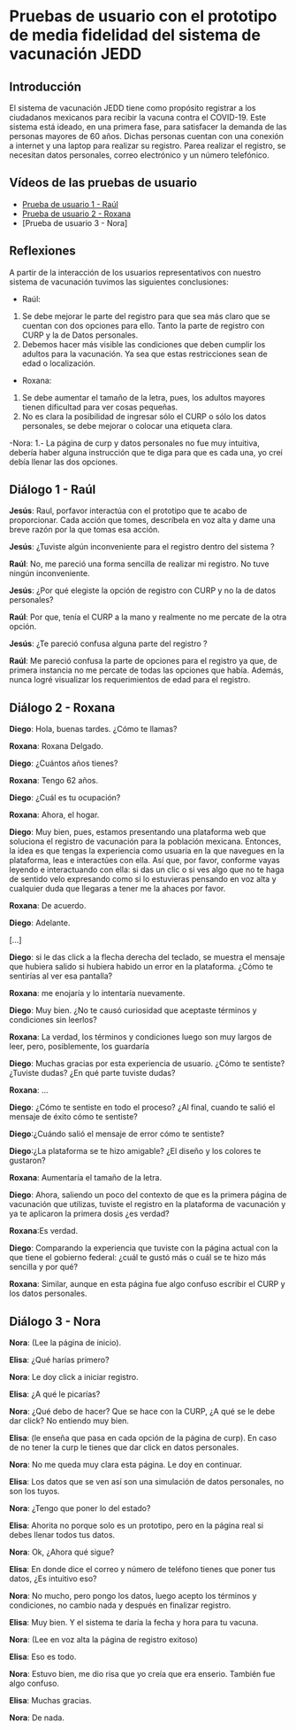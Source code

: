# Pruebas de usuario con el prototipo de media fidelidad del sistema de vacunación JEDD

## Introducción

El sistema de vacunación JEDD tiene como propósito registrar a los ciudadanos mexicanos para recibir la vacuna contra el COVID-19. 
Este sistema está ideado, en una primera fase, para satisfacer la demanda de las personas mayores de 60 años. 
Dichas personas cuentan con una conexión a internet y una laptop para realizar su registro. 
Parea realizar el registro, se necesitan datos personales, correo electrónico y un número telefónico. 

## Vídeos de las pruebas de usuario

- [Prueba de usuario 1 - Raúl](https://youtu.be/sLBiPI6rQko)
- [Prueba de usuario 2 - Roxana](https://youtu.be/BLNtB59U00g)
- [Prueba de usuario 3 - Nora]


## Reflexiones 

A partir de la interacción de los usuarios representativos con nuestro sistema de vacunación tuvimos las siguientes conclusiones:

- Raúl:

1. Se debe mejorar le parte del registro para que sea más claro que se cuentan con dos opciones para ello. 
Tanto la parte de registro con CURP y la de Datos personales.  
2. Debemos hacer más visible las condiciones que deben cumplir los adultos para la vacunación. Ya sea que estas restricciones sean de edad o localización.

- Roxana:

1. Se debe aumentar el tamaño de la letra, pues, los adultos mayores tienen dificultad para ver cosas pequeñas. 
2. No es clara la posibilidad de ingresar sólo el CURP o sólo los datos personales, se debe mejorar o colocar una etiqueta clara. 

-Nora:
1.- La página de curp y datos personales no fue muy intuitiva, debería haber alguna instrucción que te diga para que es cada una, yo creí debía llenar las dos opciones. 

## Diálogo 1 - Raúl

**Jesús**: Raul, porfavor interactúa con el prototipo que te acabo de proporcionar. Cada acción que tomes, descríbela en voz alta y 
dame una breve razón por la que tomas esa acción.

**Jesús**: ¿Tuviste algún inconveniente para el registro dentro del sistema ?

**Raúl**: No, me pareció una forma sencilla de realizar mi registro. No tuve ningún inconveniente.

**Jesús**: ¿Por qué elegiste la opción de registro con CURP y no la de datos personales?

**Raúl**: Por que, tenía el CURP a la mano y realmente no me percate de la otra opción.

**Jesús**: ¿Te pareció confusa alguna parte del registro ?

**Raúl**: Me pareció confusa la parte de opciones para el registro ya que, de primera instancia no me percate de todas las opciones que había. Además, nunca 
logré visualizar los requerimientos de edad para el registro.


## Diálogo 2 - Roxana

**Diego**: Hola, buenas tardes. ¿Cómo te llamas?

**Roxana**: Roxana Delgado.

**Diego**: ¿Cuántos años tienes? 

**Roxana**: Tengo 62 años. 

**Diego**: ¿Cuál es tu ocupación? 

**Roxana**: Ahora, el hogar. 

**Diego**: Muy bien, pues, estamos presentando una plataforma web que soluciona el registro de vacunación para la población mexicana. Entonces, la idea es que tengas la experiencia como usuaria en la que navegues en la plataforma, leas e interactúes con ella. Así que, por favor,  conforme vayas leyendo e interactuando con ella: si das un clic o si ves algo que no te haga de sentido velo expresando como si lo estuvieras pensando en voz alta y cualquier duda que llegaras a tener me la ahaces por favor.  

**Roxana**: De acuerdo. 

**Diego**: Adelante. 

[...]

**Diego**: si le das click a la flecha derecha del teclado, se muestra el mensaje que hubiera salido si hubiera habido un error en la plataforma. ¿Cómo te sentirías al ver esa pantalla?

**Roxana**: me enojaría y lo intentaría nuevamente.

**Diego**: Muy bien. ¿No te causó curiosidad que aceptaste términos y condiciones sin leerlos? 

**Roxana**: La verdad,  los términos y condiciones luego son muy largos de leer, pero, posiblemente, los guardaría 

**Diego**: Muchas gracias por esta experiencia de usuario. ¿Cómo te sentiste? ¿Tuviste dudas? ¿En qué parte tuviste dudas? 

**Roxana**: ...

**Diego**: ¿Cómo te sentiste en todo el proceso? ¿Al final, cuando te salió el mensaje de éxito cómo te sentiste? 

**Diego**:¿Cuándo salió el mensaje de error cómo te sentiste? 

**Diego**:¿La plataforma se te hizo amigable? ¿El diseño y los colores te gustaron? 

**Roxana**: Aumentaría el tamaño de la letra.

**Diego**: Ahora, saliendo un poco del contexto de que es la primera página de vacunación que utilizas, tuviste el registro en la plataforma de  vacunación y ya te aplicaron la primera dosis ¿es verdad? 

**Roxana**:Es verdad.

**Diego**: Comparando la experiencia que tuviste con la página actual con la que tiene el gobierno federal: ¿cuál te gustó más o cuál se te hizo más sencilla y por qué? 

**Roxana**: Similar, aunque en esta página fue algo confuso escribir el CURP y los datos personales.  

## Diálogo 3 - Nora

**Nora**: (Lee la página de inicio).

**Elisa**: ¿Qué harías primero?

**Nora**: Le doy click a iniciar registro.

**Elisa**: ¿A qué le picarías?

**Nora**: ¿Qué debo de hacer? Que se hace con la CURP, ¿A qué se le debe dar click? No entiendo muy bien.

**Elisa**: (le enseña que pasa en cada opción de la página de curp). En caso de no tener la curp le tienes que dar click en datos personales.

**Nora**: No me queda muy clara esta página. Le doy en continuar. 

**Elisa**: Los datos que se ven así son una simulación de datos personales, no son los tuyos.

**Nora**: ¿Tengo que poner lo del estado?

**Elisa**: Ahorita no porque solo es un prototipo, pero en la página real si debes llenar todos tus datos.

**Nora**: Ok, ¿Ahora qué sigue?

**Elisa**: En donde dice el correo y número de teléfono tienes que poner tus datos, ¿Es intuitivo eso?

**Nora**: No mucho, pero pongo los datos, luego acepto los términos y condiciones, no cambio nada y después en finalizar registro.

**Elisa**: Muy bien. Y el sistema te daría la fecha y hora para tu vacuna. 

**Nora**: (Lee en voz alta la página de registro exitoso)

**Elisa**: Eso es todo.

**Nora**: Estuvo bien, me dio risa que yo creía que era enserio.  También fue algo confuso.

**Elisa**: Muchas gracias.

**Nora**: De nada.



